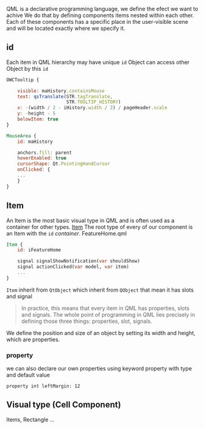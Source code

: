 QML is a declarative programming language, we define the efect we want to achive
We do that by defining components items nested within each other.
Each of these components has a specific place in the user-visible scene and will be located exactly where we specify it.

## id
Each item in QML hierarchy may have unique `id`
Object can access other Object by this `id`
```qml
OWCTooltip {

	visible: maHistory.containsMouse
	text: qsTranslate(STR.tagTranslate,
					  STR.TOOLTIP_HISTORY)
	x: -(width / 2 - iHistory.width / 2) / pageHeader.scale
	y: -height - 5
	belowItem: true
}

MouseArea {
	id: maHistory

	anchors.fill: parent
	hoverEnabled: true
	cursorShape: Qt.PointingHandCursor
	onClicked: {
	...
	}
}
```
## Item
An Item is the most basic visual type in QML and is often used as a container for other types. 
[Item](https://doc.qt.io/qt-6/qml-qtquick-item.html)
The root type of every of our component is an Item with the `id` _container_. 
FeatureHome.qml
```qml
Item {
    id: iFeatureHome

    signal signalShowNotification(var shouldShow)
    signal actionClicked(var model, var item)
    ...
}
```
`Item` inherit from `QtObject` which inherit from `QObject` that mean it has slots and signal

>In practice, this means that every item in QML has properties, slots and signals. The whole point of programming in QML lies precisely in defining those three things: properties, slot, signals. 

We define the position and size of an object by setting its width and height, which are properties.

### property
we can also declare our own properties using keyword property  with type and default value
```
property int leftMargin: 12
```

## Visual type (Cell Component)
Items, Rectangle ...

